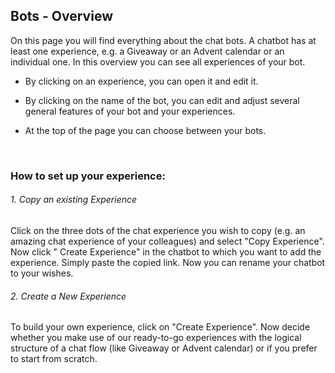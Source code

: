 ## Bots - Overview
On this page you will find everything about the chat bots. A chatbot has at least one experience, e.g. a Giveaway or an Advent calendar or an individual one. In this overview you can see all experiences of your bot. 

- By clicking on an experience, you can open it and edit it. 
- By clicking on the name of the bot, you can edit and adjust several general features of your bot and your experiences.
- At the top of the page you can choose between your bots.  

  <p>&nbsp;</p>


### How to set up your experience:



###### 1. Copy an existing Experience
Click on the three dots of the chat experience you wish to copy (e.g. an amazing chat experience of your colleagues) and select "Copy Experience".
Now click " Create Experience" in the chatbot to which you want to add the experience.
Simply paste the copied link. Now you can rename your chatbot to your wishes. 

###### 2. Create a New Experience
To build your own experience, click on "Create Experience".
Now decide whether you make use of our ready-to-go experiences with the logical structure of a chat flow (like Giveaway or Advent calendar) or if you prefer to start from scratch.  


